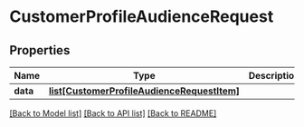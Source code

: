 # CustomerProfileAudienceRequest

## Properties
Name | Type | Description | Notes
------------ | ------------- | ------------- | -------------
**data** | [**list[CustomerProfileAudienceRequestItem]**](CustomerProfileAudienceRequestItem.md) |  | [optional] 

[[Back to Model list]](../README.md#documentation-for-models) [[Back to API list]](../README.md#documentation-for-api-endpoints) [[Back to README]](../README.md)


